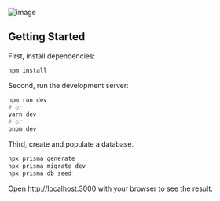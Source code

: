 ![image](https://github.com/vhznio/to-do-list/assets/120274887/8cf8b788-cbcb-4a98-b3b2-3bda8d7c4998)


## Getting Started

First, install dependencies:

```bash
npm install
```
Second, run the development server:

```bash
npm run dev
# or
yarn dev
# or
pnpm dev
```
Third, create and populate a database.

```bash
npx prisma generate
npx prisma migrate dev
npx prisma db seed
```

Open [http://localhost:3000](http://localhost:3000) with your browser to see the result.
